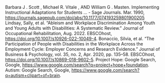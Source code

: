 Barbara J . Scott , Michael R. Vitale , AND William G . Masten. Implementing Instructional Adaptations for Students ... - Sage Journals. Mar. 1990, https://journals.sagepub.com/doi/abs/10.1177/074193259801900205 
Lindsay, Sally, et al. “Ableism and Workplace Discrimination Among Youth and Young Adults with Disabilities: A Systematic Review.” Journal of Occupational Rehabilitation, Aug. 2022. EBSCOhost, https://doi.org/10.1007/s10926-022-10049-4.
Bonaccio, Silvia, et al. “The Participation of People with Disabilities in the Workplace Across the Employment Cycle: Employer Concerns and Research Evidence.” Journal of Business & Psychology, vol. 35, no. 2, Apr. 2020, pp. 135–58. EBSCOhost, https://doi.org/10.1007/s10869-018-9602-5.
Project Hope: Google Search, Google, https://www.google.com/search?q=project+hope+foundation. 
Autism: Google Search, Google, https://www.google.com/search?q=autism+clipart+of+brain. 
